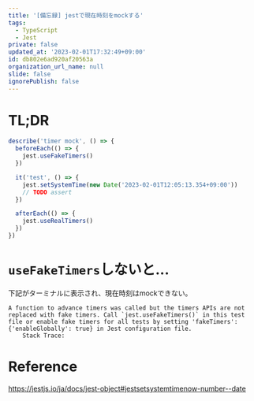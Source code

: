 ```yaml
---
title: '[備忘録] jestで現在時刻をmockする'
tags:
  - TypeScript
  - Jest
private: false
updated_at: '2023-02-01T17:32:49+09:00'
id: db802e6ad920af20563a
organization_url_name: null
slide: false
ignorePublish: false
---
```

# TL;DR

```ts
describe('timer mock', () => {
  beforeEach(() => {
    jest.useFakeTimers()
  })

  it('test', () => {
    jest.setSystemTime(new Date('2023-02-01T12:05:13.354+09:00'))
    // TODO assert
  })

  afterEach(() => {
    jest.useRealTimers()
  })
})
```

# `useFakeTimers`しないと...

下記がターミナルに表示され、現在時刻はmockできない。

```terminal
A function to advance timers was called but the timers APIs are not replaced with fake timers. Call `jest.useFakeTimers()` in this test file or enable fake timers for all tests by setting 'fakeTimers': {'enableGlobally': true} in Jest configuration file.
    Stack Trace:
```

# Reference

https://jestjs.io/ja/docs/jest-object#jestsetsystemtimenow-number--date
